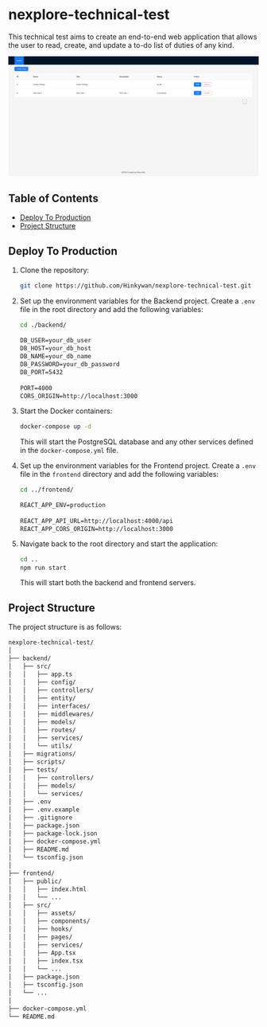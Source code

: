 # nexplore-technical-test

This technical test aims to create an end-to-end web application that allows the user to read, create, and update a to-do list of duties of any kind.

![alt text](image.png)

## Table of Contents

- [Deploy To Production](#deploy-to-production)
- [Project Structure](#project-structure)

## Deploy To Production

1. Clone the repository:

    ```sh
    git clone https://github.com/Hinkywan/nexplore-technical-test.git
    ```

2. Set up the environment variables for the Backend project. Create a `.env` file in the root directory and add the following variables:
    
    ```sh
    cd ./backend/
    ```

    ```env
    DB_USER=your_db_user
    DB_HOST=your_db_host
    DB_NAME=your_db_name
    DB_PASSWORD=your_db_password
    DB_PORT=5432
    
    PORT=4000
    CORS_ORIGIN=http://localhost:3000
    ```

3. Start the Docker containers:

    ```sh
    docker-compose up -d
    ```

    This will start the PostgreSQL database and any other services defined in the `docker-compose.yml` file.

4. Set up the environment variables for the Frontend project. Create a `.env` file in the `frontend` directory and add the following variables:

    ```sh
    cd ../frontend/
    ```

    ```env
    REACT_APP_ENV=production

    REACT_APP_API_URL=http://localhost:4000/api
    REACT_APP_CORS_ORIGIN=http://localhost:3000
    ```

5. Navigate back to the root directory and start the application:

    ```sh
    cd ..
    npm run start
    ```

    This will start both the backend and frontend servers.

## Project Structure

The project structure is as follows:

```
nexplore-technical-test/
│
├── backend/
│   ├── src/
│   │   ├── app.ts
│   │   ├── config/
│   │   ├── controllers/
│   │   ├── entity/
│   │   ├── interfaces/
│   │   ├── middlewares/
│   │   ├── models/
│   │   ├── routes/
│   │   ├── services/
│   │   └── utils/
│   ├── migrations/
│   ├── scripts/
│   ├── tests/
│   │   ├── controllers/
│   │   ├── models/
│   │   └── services/
│   ├── .env
│   ├── .env.example
│   ├── .gitignore
│   ├── package.json
│   ├── package-lock.json
│   ├── docker-compose.yml
│   ├── README.md
│   └── tsconfig.json
│
├── frontend/
│   ├── public/
│   │   ├── index.html
│   │   └── ...
│   ├── src/
│   │   ├── assets/
│   │   ├── components/
│   │   ├── hooks/
│   │   ├── pages/
│   │   ├── services/
│   │   ├── App.tsx
│   │   ├── index.tsx
│   │   └── ...
│   ├── package.json
│   ├── tsconfig.json
│   └── ...
│
├── docker-compose.yml
└── README.md
```